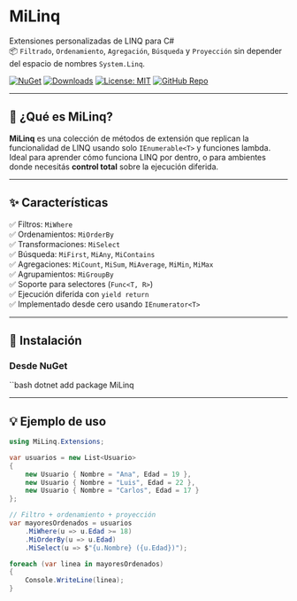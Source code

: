 ﻿# MiLinq

Extensiones personalizadas de LINQ para C#  
📦 `Filtrado`, `Ordenamiento`, `Agregación`, `Búsqueda` y `Proyección` sin depender del espacio de nombres `System.Linq`.

[![NuGet](https://img.shields.io/nuget/v/MiLinq.svg?style=flat-square)](https://www.nuget.org/packages/MiLinq/)
[![Downloads](https://img.shields.io/nuget/dt/MiLinq.svg?style=flat-square)](https://www.nuget.org/packages/MiLinq/)
[![License: MIT](https://img.shields.io/badge/license-MIT-blue.svg?style=flat-square)](LICENSE)
[![GitHub Repo](https://img.shields.io/badge/GitHub-MiLinq-blue?logo=github&style=flat-square)](https://github.com/jhonenfl/MiLinq)

---

## 🚀 ¿Qué es MiLinq?

**MiLinq** es una colección de métodos de extensión que replican la funcionalidad de LINQ usando solo `IEnumerable<T>` y funciones lambda.  
Ideal para aprender cómo funciona LINQ por dentro, o para ambientes donde necesitás **control total** sobre la ejecución diferida.

---

## ✨ Características

✅ Filtros: `MiWhere`  
✅ Ordenamientos: `MiOrderBy`  
✅ Transformaciones: `MiSelect`  
✅ Búsqueda: `MiFirst`, `MiAny`, `MiContains`  
✅ Agregaciones: `MiCount`, `MiSum`, `MiAverage`, `MiMin`, `MiMax`  
✅ Agrupamientos: `MiGroupBy`  
✅ Soporte para selectores (`Func<T, R>`)  
✅ Ejecución diferida con `yield return`  
✅ Implementado desde cero usando `IEnumerator<T>`

---

## 🔧 Instalación

### Desde NuGet

``bash
dotnet add package MiLinq

---

## 💡 Ejemplo de uso

```csharp
using MiLinq.Extensions;

var usuarios = new List<Usuario>
{
    new Usuario { Nombre = "Ana", Edad = 19 },
    new Usuario { Nombre = "Luis", Edad = 22 },
    new Usuario { Nombre = "Carlos", Edad = 17 }
};

// Filtro + ordenamiento + proyección
var mayoresOrdenados = usuarios
    .MiWhere(u => u.Edad >= 18)
    .MiOrderBy(u => u.Edad)
    .MiSelect(u => $"{u.Nombre} ({u.Edad})");

foreach (var linea in mayoresOrdenados)
{
    Console.WriteLine(linea);
}
